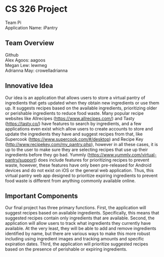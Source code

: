 
# CS 326 Project

Team Pi  
Application Name: iPantry  

## Team Overview

Github  
Alex Agoos: aagoos  
Megan Lew: lewmeg  
Adrianna May: crowelladrianna

## Innovative Idea

Our idea is an application that allows users to store a virtual pantry of ingredients that gets updated when they obtain new ingredients or use them up. It suggests recipes based on the available ingredients, prioritizing older or perishable ingredients to reduce food waste. Many popular recipe websites like Allrecipes (https://www.allrecipes.com/) and Tasty (https://tasty.co/) have features to search by ingredients, and a few applications even exist which allow users to create accounts to store and update the ingredients they have and suggest recipes from that, like Supercook (https://www.supercook.com/#/desktop) and Recipe Key (http://www.recipekey.com/my_pantry.php), however in all these cases, it is up to the user to make sure they are selecting recipes that use up their ingredients before they go bad. Yummly (https://www.yummly.com/virtual-pantry/support) does include features for prioritizing recipes to prevent waste, however, these features have only been pre-released for Android devices and do not exist on iOS or the general web application. Thus, this virtual pantry web app designed to prioritize expiring ingredients to prevent food waste is different from anything commonly available online.

## Important Components

Our final project has three primary functions. First, the application will suggest recipes based on available ingredients. Specifically, this means that suggested recipes contain only ingredients that are available. Second, the application will allow users to track what ingredients they currently have available. At the very least, they will be able to add and remove ingredients identified by name, but there are various ways to make this more robust including using ingredient images and tracking amounts and specific expiration dates. Third, the application will prioritize suggested recipes based on the presence of perishable or expiring ingredients.